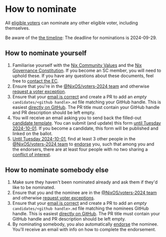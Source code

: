 # How to nominate

All [eligible voters](../README.md#eligible-voters) can nominate any other eligible voter, including themselves.

Be aware of the [the timeline](../README.md#timeline): The deadline for nominations is 2024-09-29.

## How to nominate yourself

1. Familiarise yourself with the [Nix Community Values](https://github.com/NixOS/nix-constitutional-assembly/blob/main/values.md) and the [Nix Governance Constitution](https://github.com/NixOS/nix-constitutional-assembly/blob/main/constitution.md).
   If you become an SC member, you will need to uphold these.
   If you have any questions about these documents, feel free to [contact the EC](../README.md#election-committee-ec).
1. Ensure that you're in the [@NixOS/voters-2024 team](https://github.com/orgs/NixOS/teams/voters-2024)
   and otherwise [request a voter exception](./exception-request.md).
1. Ensure that your [email is correct](./email.md) and
   create a PR to add an *empty* `candidates/<github handle>.md` file matching your GitHub handle.
   This is easiest [directly on GitHub](https://github.com/NixOS/SC-election-2024/new/main?filename=candidates/%3Cgithub%20handle%3E.md).
   The PR title must contain your GitHub handle and PR description should be left empty.
1. You will receive an email asking you to send back the filled-out [candidate template](../doc/candidate-template.md).
   You can submit (and update) this form [until Tuesday 2024-10-01](../README.md#timeline).
   If you become a candidate, this form will be published and linked on the ballot.
1. [Until Tuesday 2024-10-01](../README.md#timeline),
   find at least 3 other people in the [@NixOS/voters-2024 team](https://github.com/orgs/NixOS/teams/voters-2024) to [endorse](./endorse.md) you,
   such that among you and the endorsers,
   there are at least four people with no two sharing a [conflict of interest](./conflict-of-interest.md).

## How to nominate somebody else

1. Make sure they haven't been nominated already and ask them if they'd like to be nominated.
1. Ensure that you and the nominee are in the [@NixOS/voters-2024 team](https://github.com/orgs/NixOS/teams/voters-2024)
   and otherwise [request voter exceptions](./exception-request.md).
1. Ensure that your [email is correct](./email.md) and
   create a PR to add an *empty* `candidates/<github handle>.md` file matching the nominees GitHub handle.
   This is easiest [directly on GitHub](https://github.com/NixOS/SC-election-2024/new/main?filename=candidates/%3Cgithub%20handle%3E.md).
   The PR title must contain your GitHub handle and PR description should be left empty.
1. By nominating somebody, you also automatically [endorse](./endorse.md) the nominee.
   You'll receive an email with info on how to complete the endorsement.

